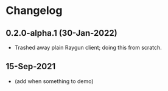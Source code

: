 # Changelog

## 0.2.0-alpha.1 (30-Jan-2022)

- Trashed away plain Raygun client; doing this from scratch.

## 15-Sep-2021

- (add when something to demo)
